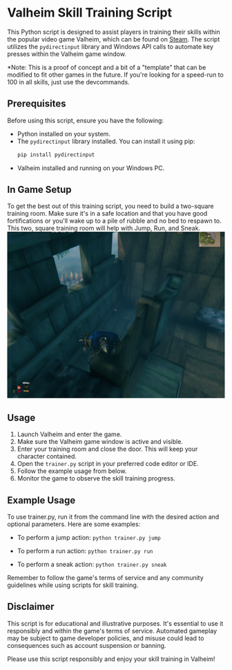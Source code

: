 # Valheim Skill Training Script

This Python script is designed to assist players in training their skills within the popular video game Valheim, which can be found on [Steam](https://store.steampowered.com/app/892970/Valheim/). The script utilizes the `pydirectinput` library and Windows API calls to automate key presses within the Valheim game window.

*Note: This is a proof of concept and a bit of a "template" that can be modified to fit other games in the future. If you're looking for a speed-run to 100 in all skills, just use the devcommands. 

## Prerequisites

Before using this script, ensure you have the following:

- Python installed on your system.
- The `pydirectinput` library installed. You can install it using pip:
  ```bash
  pip install pydirectinput
  ```
- Valheim installed and running on your Windows PC.

## In Game Setup

To get the best out of this training script, you need to build a two-square training room. Make sure it's in a safe location and that you have good fortifications or you'll wake up to a pile of rubble and no bed to respawn to. This two, square training room will help with Jump, Run, and Sneak.
![alt text](https://github.com/spydir/valheim_trainer/blob/main/screenshots/training_room.png)

## Usage
1. Launch Valheim and enter the game.
2. Make sure the Valheim game window is active and visible.
3. Enter your training room and close the door. This will keep your character contained.
4. Open the `trainer.py` script in your preferred code editor or IDE.
5. Follow the example usage from below.
6. Monitor the game to observe the skill training progress.

## Example Usage
To use trainer.py, run it from the command line with the desired action and optional parameters. Here are some examples:

- To perform a jump action:
`python trainer.py jump`

- To perform a run action:
`python trainer.py run`

- To perform a sneak action:
`python trainer.py sneak`

Remember to follow the game's terms of service and any community guidelines while using scripts for skill training.

## Disclaimer

This script is for educational and illustrative purposes. It's essential to use it responsibly and within the game's terms of service. Automated gameplay may be subject to game developer policies, and misuse could lead to consequences such as account suspension or banning.

Please use this script responsibly and enjoy your skill training in Valheim!